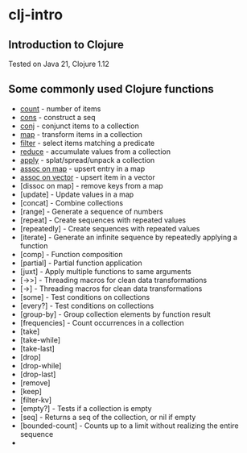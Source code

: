# clj-intro
## Introduction to Clojure

Tested on Java 21, Clojure 1.12

## Some commonly used Clojure functions 
- [count](count.clj) - number of items
- [cons](cons.clj) - construct a seq 
- [conj](conj.clj) - conjunct items to a collection
- [map](map.clj) - transform items in a collection
- [filter](filter.clj) - select items matching a predicate
- [reduce](reduce.clj) - accumulate values from a collection
- [apply](apply.clj) - splat/spread/unpack a collection
- [assoc on map](assoc-map.clj) - upsert entry in a map
- [assoc on vector](assoc-vector.clj) - upsert item in a vector
- [dissoc on map] - remove keys from a map
- [update] - Update values in a map
- [concat] - Combine collections
- [range] - Generate a sequence of numbers
- [repeat] - Create sequences with repeated values
- [repeatedly] - Create sequences with repeated values
- [iterate] - Generate an infinite sequence by repeatedly applying a function
- [comp] - Function composition
- [partial] - Partial function application
- [juxt] - Apply multiple functions to same arguments
- [->>] - Threading macros for clean data transformations
- [->] - Threading macros for clean data transformations
- [some] - Test conditions on collections
- [every?] - Test conditions on collections
- [group-by] - Group collection elements by function result
- [frequencies] - Count occurrences in a collection
- [take]
- [take-while]
- [take-last]
- [drop]
- [drop-while]
- [drop-last]
- [remove]
- [keep]
- [filter-kv]
- [empty?] - Tests if a collection is empty
- [seq] - Returns a seq of the collection, or nil if empty
- [bounded-count] - Counts up to a limit without realizing the entire sequence
- 